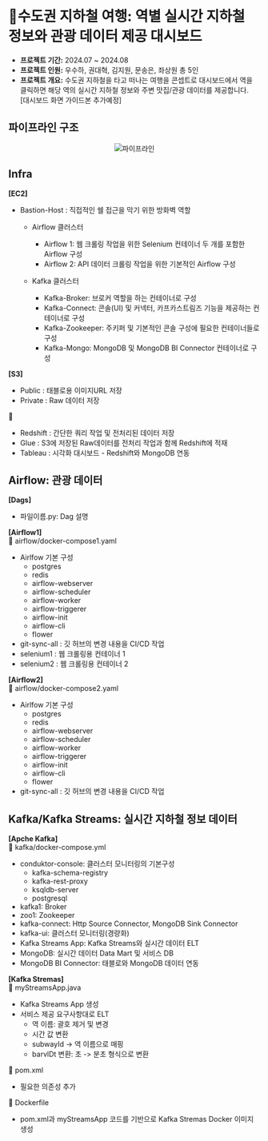 # 🚉수도권 지하철 여행: 역별 실시간 지하철 정보와 관광 데이터 제공 대시보드
- **프로젝트 기간:** 2024.07 ~ 2024.08
- **프로젝트 인원:** 우수하, 권대혁, 김지원, 문송은, 좌상원 총 5인
- **프로젝트 개요:** 수도권 지하철을 타고 떠나는 여행을 콘셉트로 대시보드에서 역을 클릭하면 해당 역의 실시간 지하철 정보와 주변 맛집/관광 데이터를 제공합니다.<br/>
[대시보드 화면 가이드본 추가예정]

## 파이프라인 구조
<div align="center">

![파이프라인](https://github.com/user-attachments/assets/843b5b14-0ee7-44b1-b762-a28e9477250c)

</div>

## Infra
**[EC2]**<br/>
- Bastion-Host : 직접적인 쉘 접근을 막기 위한 방화벽 역할
  - Airflow 클러스터
    - Airflow 1: 웹 크롤링 작업을 위한 Selenium 컨테이너 두 개를 포함한 Airflow 구성
    - Airflow 2: API 데이터 크롤링 작업을 위한 기본적인 Airflow 구성

  -  Kafka 클러스터
      - Kafka-Broker: 브로커 역할을 하는 컨테이너로 구성
      - Kafka-Connect: 콘솔(UI) 및 커넥터, 카프카스트림즈 기능을 제공하는 컨테이너로 구성
      - Kafka-Zookeeper: 주키퍼 및 기본적인 콘솔 구성에 필요한 컨테이너들로 구성
      - Kafka-Mongo: MongoDB 및 MongoDB BI Connector 컨테이너로 구성

**[S3]**<br/>
- Public : 태블로용 이미지URL 저장
- Private : Raw 데이터 저장

📌 <br/>
- Redshift : 간단한 쿼리 작업 및 전처리된 데이터 저장<br/>
- Glue : S3에 저장된 Raw데이터를 전처리 작업과 함께 Redshift에 적재<br/>
- Tableau : 시각화 대시보드 - Redshift와 MongoDB 연동<br/>



## Airflow: 관광 데이터
**[Dags]**<br/>
- 파일이름.py: Dag 설명

**[Airflow1]**<br/>
📌 airflow/docker-compose1.yaml
- Airlfow 기본 구성
  - postgres
  - redis
  - airflow-webserver
  - airflow-scheduler
  - airflow-worker
  - airflow-triggerer
  - airflow-init
  - airflow-cli
  - flower
- git-sync-all : 깃 허브의 변경 내용을 CI/CD 작업
- selenium1 : 웹 크롤링용 컨테이너 1
- selenium2 : 웹 크롤링용 컨테이너 2
  
**[Airflow2]**<br/>
📌 airflow/docker-compose2.yaml
- Airlfow 기본 구성
  - postgres
  - redis
  - airflow-webserver
  - airflow-scheduler
  - airflow-worker
  - airflow-triggerer
  - airflow-init
  - airflow-cli
  - flower
- git-sync-all : 깃 허브의 변경 내용을 CI/CD 작업
  
## Kafka/Kafka Streams: 실시간 지하철 정보 데이터
**[Apche Kafka]**<br/>
📌 kafka/docker-compose.yml
- conduktor-console: 클러스터 모니터링의 기본구성
  - kafka-schema-registry
  - kafka-rest-proxy
  - ksqldb-server
  - postgresql
- kafka1: Broker
- zoo1: Zookeeper
- kafka-connect: Http Source Connector, MongoDB Sink Connector
- kafka-ui: 클러스터 모니터링(경량화)
- Kafka Streams App: Kafka Streams와 실시간 데이터 ELT
- MongoDB: 실시간 데이터 Data Mart 및 서비스 DB
- MongoDB BI Connector: 태블로와 MongoDB 데이터 연동

**[Kafka Stremas]**<br/>
📌 myStreamsApp.java
- Kafka Streams App 생성
- 서비스 제공 요구사항대로 ELT
  - 역 이름: 괄호 제거 및 변경
  - 시간 값 변환
  - subwayId -> 역 이름으로 매핑
  - barvlDt 변환: 초 -> 분초 형식으로 변환
    
📌 pom.xml
- 필요한 의존성 추가

📌 Dockerfile
- pom.xml과 myStreamsApp 코드를 기반으로 Kafka Stremas Docker 이미지 생성
